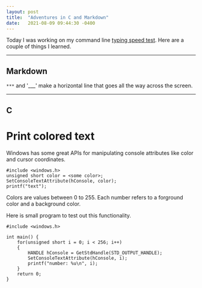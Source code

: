 ```yaml
---
layout: post
title:  "Adventures in C and Markdown"
date:   2021-08-09 09:44:30 -0400
---
```

Today I was working on my command line [typing speed test](https://github.com/pkapt/wpm). Here are a couple of things I learned.

***
## Markdown 
`***` and '___' make a horizontal line that goes all the way across the screen.
***
## C
# Print colored text

Windows has some great APIs for manipulating console attributes like color and cursor coordinates.

    #include <windows.h>
    unsigned short color = <some color>;
    SetConsoleTextAttribute(hConsole, color);
    printf("text");

Colors are values between 0 to 255. Each number refers to a forground color and a background color. 

Here is small program to test out this functionality.

    #include <windows.h>

    int main() {
        for(unsigned short i = 0; i < 256; i++)
        {
            HANDLE hConsole = GetStdHandle(STD_OUTPUT_HANDLE);
            SetConsoleTextAttribute(hConsole, i);
            printf("number: %u\n", i);
        }
        return 0;
    }
